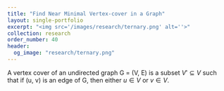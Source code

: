 ```yaml
---
title: "Find Near Minimal Vertex-cover in a Graph"
layout: single-portfolio
excerpt: "<img src='/images/research/ternary.png' alt=''>"
collection: research
order_number: 40
header: 
  og_image: "research/ternary.png"
---
```


A vertex cover of an undirected graph G = (V, E) is a subset $V' \subseteq V$ such that if (u, v) is an edge of G, then either $u \in V$ or $v \in V$.


